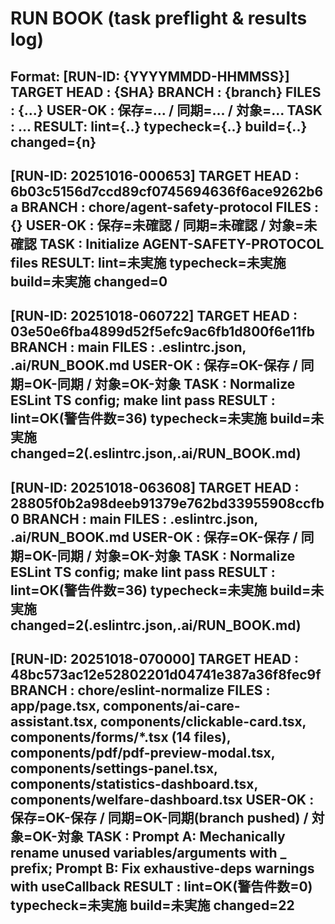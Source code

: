 # RUN BOOK (task preflight & results log)
Format:
[RUN-ID: {YYYYMMDD-HHMMSS}]
TARGET HEAD : {SHA}
BRANCH      : {branch}
FILES       : {...}
USER-OK     : 保存=... / 同期=... / 対象=...
TASK        : ...
RESULT: lint={..} typecheck={..} build={..} changed={n}
---
[RUN-ID: 20251016-000653]
TARGET HEAD : 6b03c5156d7ccd89cf0745694636f6ace9262b6a
BRANCH      : chore/agent-safety-protocol
FILES       : {}
USER-OK     : 保存=未確認 / 同期=未確認 / 対象=未確認
TASK        : Initialize AGENT-SAFETY-PROTOCOL files
RESULT: lint=未実施 typecheck=未実施 build=未実施 changed=0
---
[RUN-ID: 20251018-060722]
TARGET HEAD : 03e50e6fba4899d52f5efc9ac6fb1d800f6e11fb
BRANCH      : main
FILES       : .eslintrc.json, .ai/RUN_BOOK.md
USER-OK     : 保存=OK-保存 / 同期=OK-同期 / 対象=OK-対象
TASK        : Normalize ESLint TS config; make lint pass
RESULT      : lint=OK(警告件数=36) typecheck=未実施 build=未実施 changed=2(.eslintrc.json,.ai/RUN_BOOK.md)
---
[RUN-ID: 20251018-063608]
TARGET HEAD : 28805f0b2a98deeb91379e762bd33955908ccfb0
BRANCH      : main
FILES       : .eslintrc.json, .ai/RUN_BOOK.md
USER-OK     : 保存=OK-保存 / 同期=OK-同期 / 対象=OK-対象
TASK        : Normalize ESLint TS config; make lint pass
RESULT      : lint=OK(警告件数=36) typecheck=未実施 build=未実施 changed=2(.eslintrc.json,.ai/RUN_BOOK.md)
---
[RUN-ID: 20251018-070000]
TARGET HEAD : 48bc573ac12e52802201d04741e387a36f8fec9f
BRANCH      : chore/eslint-normalize
FILES       : app/page.tsx, components/ai-care-assistant.tsx, components/clickable-card.tsx, components/forms/*.tsx (14 files), components/pdf/pdf-preview-modal.tsx, components/settings-panel.tsx, components/statistics-dashboard.tsx, components/welfare-dashboard.tsx
USER-OK     : 保存=OK-保存 / 同期=OK-同期(branch pushed) / 対象=OK-対象
TASK        : Prompt A: Mechanically rename unused variables/arguments with _ prefix; Prompt B: Fix exhaustive-deps warnings with useCallback
RESULT      : lint=OK(警告件数=0) typecheck=未実施 build=未実施 changed=22
---

